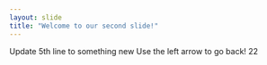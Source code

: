 ```yaml
---
layout: slide
title: "Welcome to our second slide!"
---
```

Update 5th line to something new
Use the left arrow to go back! 22

